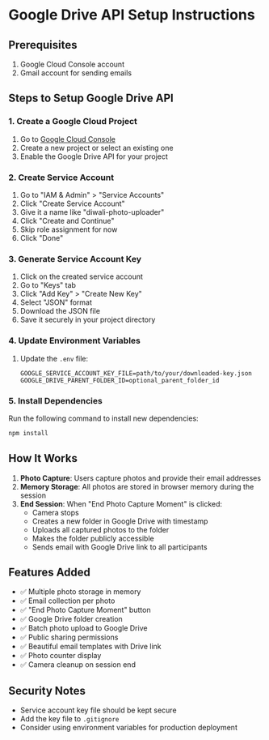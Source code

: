 # Google Drive API Setup Instructions

## Prerequisites
1. Google Cloud Console account
2. Gmail account for sending emails

## Steps to Setup Google Drive API

### 1. Create a Google Cloud Project
1. Go to [Google Cloud Console](https://console.cloud.google.com/)
2. Create a new project or select an existing one
3. Enable the Google Drive API for your project

### 2. Create Service Account
1. Go to "IAM & Admin" > "Service Accounts"
2. Click "Create Service Account"
3. Give it a name like "diwali-photo-uploader"
4. Click "Create and Continue"
5. Skip role assignment for now
6. Click "Done"

### 3. Generate Service Account Key
1. Click on the created service account
2. Go to "Keys" tab
3. Click "Add Key" > "Create New Key"
4. Select "JSON" format
5. Download the JSON file
6. Save it securely in your project directory

### 4. Update Environment Variables
1. Update the `.env` file:
   ```
   GOOGLE_SERVICE_ACCOUNT_KEY_FILE=path/to/your/downloaded-key.json
   GOOGLE_DRIVE_PARENT_FOLDER_ID=optional_parent_folder_id
   ```

### 5. Install Dependencies
Run the following command to install new dependencies:
```bash
npm install
```

## How It Works

1. **Photo Capture**: Users capture photos and provide their email addresses
2. **Memory Storage**: All photos are stored in browser memory during the session
3. **End Session**: When "End Photo Capture Moment" is clicked:
   - Camera stops
   - Creates a new folder in Google Drive with timestamp
   - Uploads all captured photos to the folder
   - Makes the folder publicly accessible
   - Sends email with Google Drive link to all participants

## Features Added

- ✅ Multiple photo storage in memory
- ✅ Email collection per photo
- ✅ "End Photo Capture Moment" button
- ✅ Google Drive folder creation
- ✅ Batch photo upload to Google Drive
- ✅ Public sharing permissions
- ✅ Beautiful email templates with Drive link
- ✅ Photo counter display
- ✅ Camera cleanup on session end

## Security Notes

- Service account key file should be kept secure
- Add the key file to `.gitignore`
- Consider using environment variables for production deployment